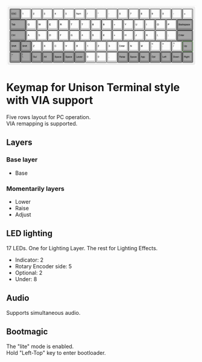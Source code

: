 ![Unison, VIA Layout Image](https://raw.githubusercontent.com/jpskenn/Unison/main/assets/readme/layout_via.png)

# Keymap for Unison Terminal style with VIA support

Five rows layout for PC operation.  
VIA remapping is supported.

## Layers

### Base layer
- Base

### Momentarily layers
- Lower
- Raise
- Adjust

## LED lighting

17 LEDs.
One for Lighting Layer.
The rest for Lighting Effects.

- Indicator: 2
- Rotary Encoder side: 5
- Optional: 2
- Under: 8

## Audio

Supports simultaneous audio.

## Bootmagic

The "lite" mode is enabled.  
Hold "Left-Top" key to enter bootloader.
